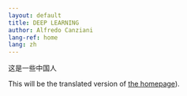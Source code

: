 ```yaml
---
layout: default
title: DEEP LEARNING
author: Alfredo Canziani
lang-ref: home
lang: zh
---
```


这是一些中国人

This will be the translated version of [the homepage]({{site.baseurl}})).
